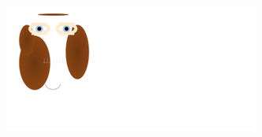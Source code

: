 <!-- 
Version 1.0.47
Built Mon Apr 29 2024 16:27:33 GMT+0000 (Coordinated Universal Time) 
-->

<div align="center">

[![Dylan](dylan.svg "Dylan")](./src/templates/dylan.svg.hbs.yaml "Click to View Source")

</div>
